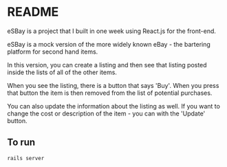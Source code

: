# README

eSBay is a project that I built in one week using React.js for the front-end.

eSBay is a mock version of the more widely known eBay - the bartering platform for second hand items.

In this version, you can create a listing and then see that listing posted inside the lists of all of the other items.

When you see the listing, there is a button that says 'Buy'. When you press that button the item is then removed from the list of potential purchases.

You can also update the information about the listing as well. If you want to change the cost or description of the item - you can with the 'Update' button.

## To run

```
rails server
```